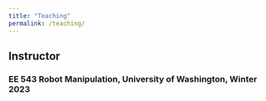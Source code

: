 ```yaml
---
title: "Teaching"
permalink: /teaching/
---
```


## Instructor

### EE 543 Robot Manipulation, University of Washington, Winter 2023
